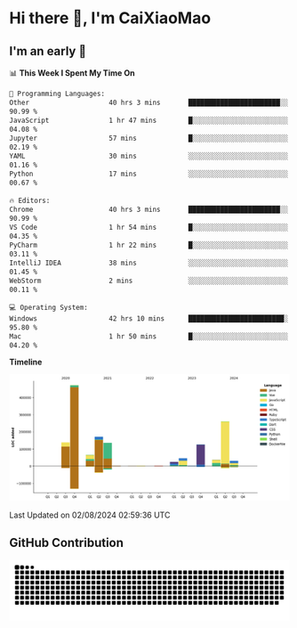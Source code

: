 # Hi there 👋, I'm CaiXiaoMao

## I'm an early 🐤
<!--START_SECTION:waka-->
📊 **This Week I Spent My Time On** 

```text
💬 Programming Languages: 
Other                    40 hrs 3 mins       ███████████████████████░░   90.99 % 
JavaScript               1 hr 47 mins        █░░░░░░░░░░░░░░░░░░░░░░░░   04.08 % 
Jupyter                  57 mins             █░░░░░░░░░░░░░░░░░░░░░░░░   02.19 % 
YAML                     30 mins             ░░░░░░░░░░░░░░░░░░░░░░░░░   01.16 % 
Python                   17 mins             ░░░░░░░░░░░░░░░░░░░░░░░░░   00.67 % 

🔥 Editors: 
Chrome                   40 hrs 3 mins       ███████████████████████░░   90.99 % 
VS Code                  1 hr 54 mins        █░░░░░░░░░░░░░░░░░░░░░░░░   04.35 % 
PyCharm                  1 hr 22 mins        █░░░░░░░░░░░░░░░░░░░░░░░░   03.11 % 
IntelliJ IDEA            38 mins             ░░░░░░░░░░░░░░░░░░░░░░░░░   01.45 % 
WebStorm                 2 mins              ░░░░░░░░░░░░░░░░░░░░░░░░░   00.11 % 

💻 Operating System: 
Windows                  42 hrs 10 mins      ████████████████████████░   95.80 % 
Mac                      1 hr 50 mins        █░░░░░░░░░░░░░░░░░░░░░░░░   04.20 % 
```

**Timeline**

![Lines of Code chart](https://raw.githubusercontent.com/caixiaomao/caixiaomao/main/assets/bar_graph.png)


 Last Updated on 02/08/2024 02:59:36 UTC
<!--END_SECTION:waka-->

## GitHub Contribution
<picture>
  <source media="(prefers-color-scheme: dark)" srcset="/dist/snake/github-contribution-grid-snake-dark.svg" />
  <source media="(prefers-color-scheme: light)" srcset="/dist/snake/github-contribution-grid-snake.svg" />
  <img alt="github contribution grid snake animation" src="/dist/snake/github-contribution-grid-snake.svg" />
</picture>
